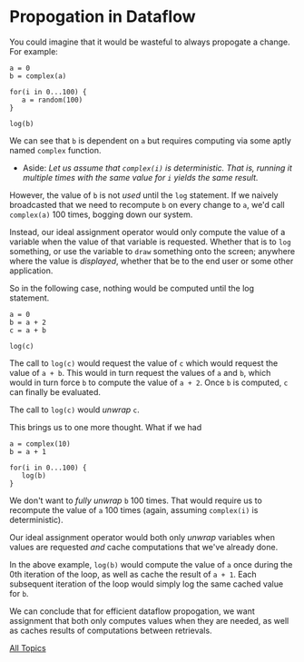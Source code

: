 Propogation in Dataflow
==

You could imagine that it would be wasteful to always propogate a change. For example:

~~~
a = 0
b = complex(a)

for(i in 0...100) {
   a = random(100)
}

log(b)
~~~

We can see that `b` is dependent on `a` but requires computing via some aptly named `complex` function. 

* Aside: *Let us assume that `complex(i)` is deterministic. That is, running it multiple times with the same value for `i` yields the same result.*

However, the value of `b` is not *used* until the `log` statement. If we naively broadcasted that we need to recompute `b` on every change to `a`, we'd call `complex(a)` 100 times, bogging down our system.

Instead, our ideal assignment operator would only compute the value of a variable when the value of that variable is requested. Whether that is to `log` something, or use the variable to `draw` something onto the screen; anywhere where the value is *displayed*, whether that be to the end user or some other application.

So in the following case, nothing would be computed until the log statement.

~~~
a = 0
b = a + 2
c = a + b

log(c)
~~~

The call to `log(c)` would request the value of `c` which would request the value of `a + b`. This would in turn request the values of `a` and `b`, which would in turn force `b` to compute the value of `a + 2`. Once `b` is computed, `c` can finally be evaluated. 

The call to `log(c)` would *unwrap* `c`.

This brings us to one more thought. What if we had

~~~
a = complex(10)
b = a + 1

for(i in 0...100) {
   log(b)
}
~~~

We don't want to *fully unwrap* `b` 100 times. That would require us to recompute the value of `a` 100 times (again, assuming `complex(i)` is deterministic).

Our ideal assignment operator would both only *unwrap* variables when values are requested *and* cache computations that we've already done.

In the above example, `log(b)` would compute the value of `a` once during the 0th iteration of the loop, as well as cache the result of `a + 1`. Each subsequent iteration of the loop would simply log the same cached value for `b`.

We can conclude that for efficient dataflow propogation, we want assignment that both only computes values when they are needed, as well as caches results of computations between retrievals.

[All Topics](https://github.com/dyarosla/D-ECS)
